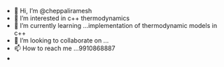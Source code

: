 - 👋 Hi, I’m @cheppaliramesh
- 👀 I’m interested in c++ thermodynamics
- 🌱 I’m currently learning ...implementation of thermodynamic models in c++
- 💞️ I’m looking to collaborate on ...
- 📫 How to reach me ...9910868887
- 

<!---
cheppaliramesh/cheppaliramesh is a ✨ special ✨ repository because its `README.md` (this file) appears on your GitHub profile.
You can click the Preview link to take a look at your changes.
--->
